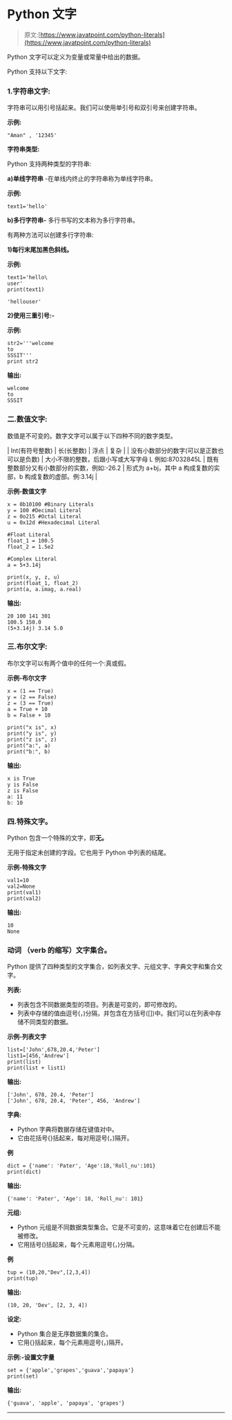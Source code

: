 # Python 文字

> 原文:[https://www.javatpoint.com/python-literals](https://www.javatpoint.com/python-literals)

Python 文字可以定义为变量或常量中给出的数据。

Python 支持以下文字:

### 1.字符串文字:

字符串可以用引号括起来。我们可以使用单引号和双引号来创建字符串。

**示例:**

```
"Aman" , '12345'

```

**字符串类型:**

Python 支持两种类型的字符串:

**a)单线字符串** -在单线内终止的字符串称为单线字符串。

**示例:**

```
text1='hello'

```

**b)多行字符串-** 多行书写的文本称为多行字符串。

有两种方法可以创建多行字符串:

**1)每行末尾加黑色斜线。**

**示例:**

```
text1='hello\  
user'  
print(text1)

```

```
'hellouser'  

```

**2)使用三重引号:-**

**示例:**

```
str2='''welcome 
to 
SSSIT'''  
print str2 

```

**输出:**

```
welcome  
to  
SSSIT  

```

### 二.数值文字:

数值是不可变的。数字文字可以属于以下四种不同的数字类型。

| Int(有符号整数) | 长(长整数) | 浮点 | 复杂 |
| 没有小数部分的数字(可以是正数也可以是负数) | 大小不限的整数，后跟小写或大写字母 L 例如:87032845L | 既有整数部分又有小数部分的实数，例如:-26.2 | 形式为 a+bj，其中 a 构成复数的实部，b 构成复数的虚部。例:3.14j |

**示例-数值文字**

```
x = 0b10100 #Binary Literals
y = 100 #Decimal Literal 
z = 0o215 #Octal Literal
u = 0x12d #Hexadecimal Literal

#Float Literal
float_1 = 100.5 
float_2 = 1.5e2

#Complex Literal 
a = 5+3.14j

print(x, y, z, u)
print(float_1, float_2)
print(a, a.imag, a.real)

```

**输出:**

```
20 100 141 301
100.5 150.0
(5+3.14j) 3.14 5.0

```

### 三.布尔文字:

布尔文字可以有两个值中的任何一个:真或假。

**示例-布尔文字**

```
x = (1 == True)
y = (2 == False)
z = (3 == True)
a = True + 10
b = False + 10

print("x is", x)
print("y is", y)
print("z is", z)
print("a:", a)
print("b:", b)

```

**输出:**

```
x is True
y is False
z is False
a: 11
b: 10

```

### 四.特殊文字。

Python 包含一个特殊的文字，即**无。**

无用于指定未创建的字段。它也用于 Python 中列表的结尾。

**示例-特殊文字**

```
val1=10  
val2=None  
print(val1)   
print(val2)

```

**输出:**

```
10
None

```

### 动词 （verb 的缩写）文字集合。

Python 提供了四种类型的文字集合，如列表文字、元组文字、字典文字和集合文字。

**列表:**

*   列表包含不同数据类型的项目。列表是可变的，即可修改的。
*   列表中存储的值由逗号(，)分隔，并包含在方括号([])中。我们可以在列表中存储不同类型的数据。

**示例-列表文字**

```
list=['John',678,20.4,'Peter']  
list1=[456,'Andrew']  
print(list)  
print(list + list1)

```

**输出:**

```
['John', 678, 20.4, 'Peter']
['John', 678, 20.4, 'Peter', 456, 'Andrew']

```

**字典:**

*   Python 字典将数据存储在键值对中。
*   它由花括号{}括起来，每对用逗号(，)隔开。

**例**

```
dict = {'name': 'Pater', 'Age':18,'Roll_nu':101}
print(dict)

```

**输出:**

```
{'name': 'Pater', 'Age': 18, 'Roll_nu': 101}

```

**元组:**

*   Python 元组是不同数据类型集合。它是不可变的，这意味着它在创建后不能被修改。
*   它用括号()括起来，每个元素用逗号(，)分隔。

**例**

```
tup = (10,20,"Dev",[2,3,4])
print(tup)

```

**输出:**

```
(10, 20, 'Dev', [2, 3, 4])

```

**设定:**

*   Python 集合是无序数据集的集合。
*   它用{}括起来，每个元素用逗号(，)隔开。

**示例:-设置文字量**

```
set = {'apple','grapes','guava','papaya'}
print(set)

```

**输出:**

```
{'guava', 'apple', 'papaya', 'grapes'}

```

* * *